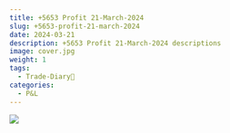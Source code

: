```yaml
---
title: +5653 Profit 21-March-2024
slug: +5653-profit-21-march-2024
date: 2024-03-21
description: +5653 Profit 21-March-2024 descriptions
image: cover.jpg
weight: 1
tags:
  - Trade-Diary📗
categories:
  - P&L
---
```

![](https://i.imgur.com/1UzF83Z.png)
